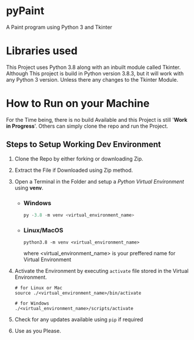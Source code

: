 # pyPaint

A Paint program using Python 3 and Tkinter

# Libraries used

This Project uses Python 3.8 along with an inbuilt module called Tkinter. Although This project is build in Python version 3.8.3, but it will work with any Python 3 version. Unless there any changes to the Tkinter Module.

# How to Run on your Machine

For the Time being, there is no build Available and this Project is still '**Work in Progress**'. Others can simply clone the repo and run the Project.

## Steps to Setup Working Dev Environment

1. Clone the Repo by either forking or downloading Zip.
2. Extract the File if Downloaded using Zip method.
3. Open a Terminal in the Folder and setup a _Python Virtual Environment_ using **venv**.

   - ### Windows

     ```powershell
     py -3.8 -m venv <virtual_environment_name>
     ```

   - ### Linux/MacOS

     ```shell
     python3.8 -m venv <virtual_environment_name>
     ```

     where &lt;virtual_environment_name&gt; is your preffered name for Virtual Environment

4. Activate the Environment by executing `activate` file stored in the Virtual Environment.

   ```shell
   # for Linux or Mac
   source ./<virtual_environment_name>/bin/activate

   # for Windows
   ./<virtual_environment_name>/scripts/activate
   ```

5. Check for any updates available using `pip` if required
6. Use as you Please.
